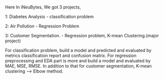 Here In iNeuBytes, We got 3 projects,

 1: Diabetes Analysis - classification problem
 
 2: Air Pollution - Regression Problem

 3: Customer Segmentation. - Regression problem, K-mean Clustering.(major project)

 
For classification problem, build a model and predicted and evaluated by metrics classification report and confusion matrix. For regression preprocessing and EDA part is more and build a model and evaluated by MAE, MSE, RMSE. In addition to that for customer segmentation, K-mean clustering --> Elbow method.
